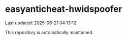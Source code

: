 # easyanticheat-hwidspoofer

Last updated: 2025-06-21 04:13:12

This repository is automatically maintained.
